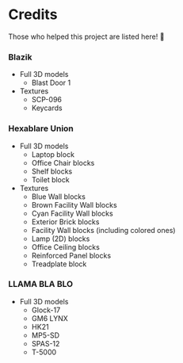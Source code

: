 # Credits

Those who helped this project are listed here! :handshake:

### Blazik
- Full 3D models
  - Blast Door 1
- Textures
  - SCP-096
  - Keycards

### Hexablare Union
- Full 3D models
  - Laptop block
  - Office Chair blocks
  - Shelf blocks
  - Toilet block
- Textures
  - Blue Wall blocks
  - Brown Facility Wall blocks
  - Cyan Facility Wall blocks
  - Exterior Brick blocks
  - Facility Wall blocks (including colored ones)
  - Lamp (2D) blocks
  - Office Ceiling blocks
  - Reinforced Panel blocks
  - Treadplate block

### LLAMA BLA BLO
- Full 3D models
  - Glock-17
  - GM6 LYNX
  - HK21
  - MP5-SD
  - SPAS-12
  - T-5000
